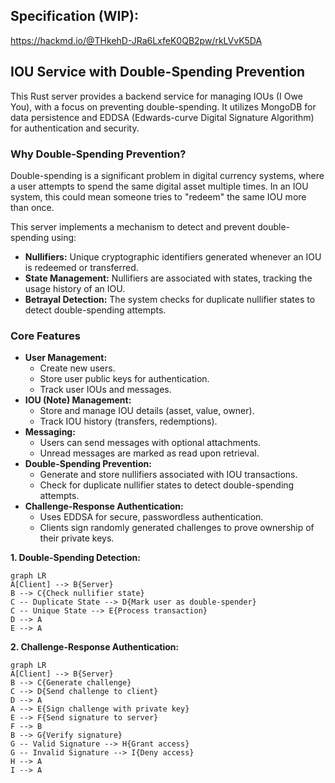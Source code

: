 ## Specification (WIP):
https://hackmd.io/@THkehD-JRa6LxfeK0QB2pw/rkLVvK5DA

## IOU Service with Double-Spending Prevention

This Rust server provides a backend service for managing IOUs (I Owe You), with a focus on preventing double-spending. It utilizes MongoDB for data persistence and EDDSA (Edwards-curve Digital Signature Algorithm) for authentication and security.

### Why Double-Spending Prevention?

Double-spending is a significant problem in digital currency systems, where a user attempts to spend the same digital asset multiple times. In an IOU system, this could mean someone tries to "redeem" the same IOU more than once.

This server implements a mechanism to detect and prevent double-spending using:

- **Nullifiers:** Unique cryptographic identifiers generated whenever an IOU is redeemed or transferred.
- **State Management:** Nullifiers are associated with states, tracking the usage history of an IOU.
- **Betrayal Detection:**  The system checks for duplicate nullifier states to detect double-spending attempts.

### Core Features

- **User Management:**
  - Create new users.
  - Store user public keys for authentication.
  - Track user IOUs and messages.
- **IOU (Note) Management:**
  - Store and manage IOU details (asset, value, owner).
  - Track IOU history (transfers, redemptions).
- **Messaging:**
  - Users can send messages with optional attachments.
  - Unread messages are marked as read upon retrieval.
- **Double-Spending Prevention:**
  - Generate and store nullifiers associated with IOU transactions.
  - Check for duplicate nullifier states to detect double-spending attempts.
- **Challenge-Response Authentication:**
  - Uses EDDSA for secure, passwordless authentication.
  - Clients sign randomly generated challenges to prove ownership of their private keys.

**1. Double-Spending Detection:**

```mermaid
graph LR
A[Client] --> B{Server}
B --> C{Check nullifier state}
C -- Duplicate State --> D{Mark user as double-spender}
C -- Unique State --> E{Process transaction}
D --> A
E --> A
```

**2. Challenge-Response Authentication:**

```mermaid
graph LR
A[Client] --> B{Server}
B --> C{Generate challenge}
C --> D{Send challenge to client}
D --> A
A --> E{Sign challenge with private key}
E --> F{Send signature to server}
F --> B
B --> G{Verify signature}
G -- Valid Signature --> H{Grant access}
G -- Invalid Signature --> I{Deny access}
H --> A
I --> A
```

